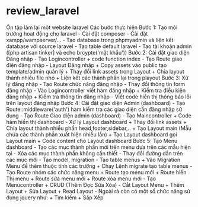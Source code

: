 # review_laravel
Ôn tập làm lại một website laravel
Các bước thực hiện 
Bước 1: Tạo môi trường hoat động cho laravel
        - Cài đặt composer
        - Cài đặt xampp/wampserver/...
        - Tạo database trong phpmyadmin và liện kết database với source laravel
        - Tạo table default laravel
        - Tạo tài khoản admin ([php artisan tinker] và echo brcypte('mật khẩu'))
Bước 2: Cài đặt giao diện Đăng nhập
        - Tạo Logincontroller
                + code function index
        - Tạo Route giao điện đăng nhập
        - Layout Đăng nhập
                + Copy assets vào public tạo template/admin quản lý
                + Thay đổi link assets trong Layout
                + Chia layout thành nhiều file nhỏ
                + Liện kết các thành phần lại trong playout
Bước 3: Xử lý đăng nhập
        - Tạo Route chức năng đăng nhập
        - Thay đổi thông tin form đăng nhập
        - Vào Logincontroller viết hàm đăng nhập
                + Kiểm tra điều kiện đăng nhập
                + Kiểm tra thông tin đăng nhập
        - Viết code hiển thị thông báo lỗi trên layout đăng nhập
Bước 4: Cài đặt giao diện Admin (dashboard)
        - Tạo Route::middleware('auth') hàm kiểm tra các giao diện cần đăng nhập sử dụng
        - Tạo Route Giao diện admin (dashboard)
        - Tạo Maincontroller
                + Code hàm hiển thị dashboard
        - Xử lý Layout dashboard
                + Thay đổi link assets
                + Chia layout thành nhiều phần head,footer,sidebar,..
                + Tạo Layout main (Mẫu chứa các thành phần xuất hiện nhiều lần)
                + Tạo Layout dashboard gọi Layout main
                + Code content cho Layout dashboard
 Bước 5: Tạo Menu dashboard
        - Tạo các mục thành phần mới trên menu dựa trên các mẫu hiện tại
        - Xóa các mục thành phần không cần thiết
        - Thay đổi đường dẫn trên các mục mới
        - Tạo model, migration
        - Tạo table menus
                + Vào Migration Menu để thêm thuộc tính các trường
                + Chạy Lệnh migrate tạo table menus
        - Tạo Route nhóm các chức năng menu
                + Route tạo menu mới
                + Route hiển Thị menu
                + Route sửa menu mới
                + Route xóa menu mới
        - Tạo Menucontroller
                + CRUD (Thêm Đọc Sửa Xóa)
        - Cắt Layout Menu
                + Thêm Layout
                + Sửa Layout
                + Read Layout
        - Ngoài rà còn có một số chức năng sử đụng jquery như:
                + Tìm kiếm
                + Sắp Xếp

         
         
         
         
         
         
         
         
         
         
         
         
         
         
         
         
         
         
         
         
         
         
         
         
         
         
         
         
